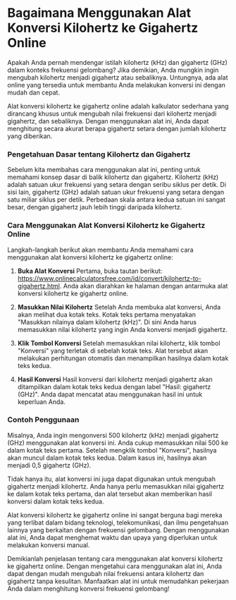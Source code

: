 Bagaimana Menggunakan Alat Konversi Kilohertz ke Gigahertz Online
=================================================================

Apakah Anda pernah mendengar istilah kilohertz (kHz) dan gigahertz (GHz) dalam konteks frekuensi gelombang? Jika demikian, Anda mungkin ingin mengubah kilohertz menjadi gigahertz atau sebaliknya. Untungnya, ada alat online yang tersedia untuk membantu Anda melakukan konversi ini dengan mudah dan cepat.

Alat konversi kilohertz ke gigahertz online adalah kalkulator sederhana yang dirancang khusus untuk mengubah nilai frekuensi dari kilohertz menjadi gigahertz, dan sebaliknya. Dengan menggunakan alat ini, Anda dapat menghitung secara akurat berapa gigahertz setara dengan jumlah kilohertz yang diberikan.

### Pengetahuan Dasar tentang Kilohertz dan Gigahertz

Sebelum kita membahas cara menggunakan alat ini, penting untuk memahami konsep dasar di balik kilohertz dan gigahertz. Kilohertz (kHz) adalah satuan ukur frekuensi yang setara dengan seribu siklus per detik. Di sisi lain, gigahertz (GHz) adalah satuan ukur frekuensi yang setara dengan satu miliar siklus per detik. Perbedaan skala antara kedua satuan ini sangat besar, dengan gigahertz jauh lebih tinggi daripada kilohertz.

### Cara Menggunakan Alat Konversi Kilohertz ke Gigahertz Online

Langkah-langkah berikut akan membantu Anda memahami cara menggunakan alat konversi kilohertz ke gigahertz online:

1. **Buka Alat Konversi**
Pertama, buka tautan berikut: <https://www.onlinecalculatorsfree.com/id/convert/kilohertz-to-gigahertz.html>. Anda akan diarahkan ke halaman dengan antarmuka alat konversi kilohertz ke gigahertz online.

3. **Masukkan Nilai Kilohertz**
Setelah Anda membuka alat konversi, Anda akan melihat dua kotak teks. Kotak teks pertama menyatakan "Masukkan nilainya dalam kilohertz (kHz)". Di sini Anda harus memasukkan nilai kilohertz yang ingin Anda konversi menjadi gigahertz.

5. **Klik Tombol Konversi**
Setelah memasukkan nilai kilohertz, klik tombol "Konversi" yang terletak di sebelah kotak teks. Alat tersebut akan melakukan perhitungan otomatis dan menampilkan hasilnya dalam kotak teks kedua.

7. **Hasil Konversi**
Hasil konversi dari kilohertz menjadi gigahertz akan ditampilkan dalam kotak teks kedua dengan label "Hasil: gigahertz (GHz)". Anda dapat mencatat atau menggunakan hasil ini untuk keperluan Anda.


### Contoh Penggunaan

Misalnya, Anda ingin mengonversi 500 kilohertz (kHz) menjadi gigahertz (GHz) menggunakan alat konversi ini. Anda cukup memasukkan nilai 500 ke dalam kotak teks pertama. Setelah mengklik tombol "Konversi", hasilnya akan muncul dalam kotak teks kedua. Dalam kasus ini, hasilnya akan menjadi 0,5 gigahertz (GHz).

Tidak hanya itu, alat konversi ini juga dapat digunakan untuk mengubah gigahertz menjadi kilohertz. Anda hanya perlu memasukkan nilai gigahertz ke dalam kotak teks pertama, dan alat tersebut akan memberikan hasil konversi dalam kotak teks kedua.

Alat konversi kilohertz ke gigahertz online ini sangat berguna bagi mereka yang terlibat dalam bidang teknologi, telekomunikasi, dan ilmu pengetahuan lainnya yang berkaitan dengan frekuensi gelombang. Dengan menggunakan alat ini, Anda dapat menghemat waktu dan upaya yang diperlukan untuk melakukan konversi manual.

Demikianlah penjelasan tentang cara menggunakan alat konversi kilohertz ke gigahertz online. Dengan mengetahui cara menggunakan alat ini, Anda dapat dengan mudah mengubah nilai frekuensi antara kilohertz dan gigahertz tanpa kesulitan. Manfaatkan alat ini untuk memudahkan pekerjaan Anda dalam menghitung konversi frekuensi gelombang!